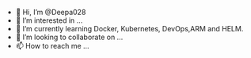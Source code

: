 - 👋 Hi, I’m @Deepa028
- 👀 I’m interested in ...
- 🌱 I’m currently learning Docker, Kubernetes, DevOps,ARM and HELM.
- 💞️ I’m looking to collaborate on ...
- 📫 How to reach me ...

<!---
Deepa028/Deepa028 is a ✨ special ✨ repository because its `README.md` (this file) appears on your GitHub profile.
You can click the Preview link to take a look at your changes.
--->

